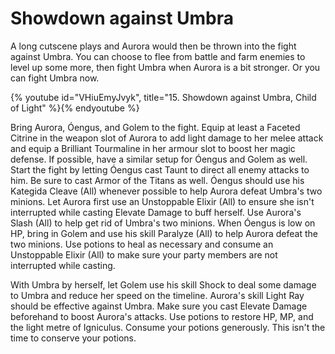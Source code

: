 # Showdown against Umbra

A long cutscene plays and Aurora would then be thrown into the fight against
Umbra. You can choose to flee from battle and farm enemies to level up some
more, then fight Umbra when Aurora is a bit stronger. Or you can fight Umbra
now.

{% youtube id="VHiuEmyJvyk", title="15. Showdown against Umbra, Child of Light" %}{% endyoutube %}

Bring Aurora, Óengus, and Golem to the fight. Equip at least a Faceted Citrine
in the weapon slot of Aurora to add light damage to her melee attack and equip a
Brilliant Tourmaline in her armour slot to boost her magic defense. If possible,
have a similar setup for Óengus and Golem as well. Start the fight by letting
Óengus cast Taunt to direct all enemy attacks to him. Be sure to cast Armor of
the Titans as well. Óengus should use his Kategida Cleave (All) whenever
possible to help Aurora defeat Umbra's two minions. Let Aurora first use an
Unstoppable Elixir (All) to ensure she isn't interrupted while casting Elevate
Damage to buff herself. Use Aurora's Slash (All) to help get rid of Umbra's two
minions. When Óengus is low on HP, bring in Golem and use his skill Paralyze
(All) to help Aurora defeat the two minions. Use potions to heal as necessary
and consume an Unstoppable Elixir (All) to make sure your party members are not
interrupted while casting.

With Umbra by herself, let Golem use his skill Shock to deal some damage to
Umbra and reduce her speed on the timeline. Aurora's skill Light Ray should be
effective against Umbra. Make sure you cast Elevate Damage beforehand to boost
Aurora's attacks. Use potions to restore HP, MP, and the light metre of
Igniculus. Consume your potions generously. This isn't the time to conserve your
potions.
